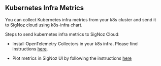 ## Kubernetes Infra Metrics

You can collect Kubernetes infra metrics from your k8s cluster and send it to SigNoz cloud using k8s-infra chart.

Steps to send kubernetes infra metrics to SigNoz Cloud:

- Install OpenTelemetry Collectors in your k8s infra. Please find instructions [here](https://signoz.io/docs/tutorial/kubernetes-infra-metrics/).

- Plot metrics in SigNoz UI by following the instructions [here](https://signoz.io/docs/tutorial/kubernetes-infra-metrics/#plot-metrics-in-signoz-ui)